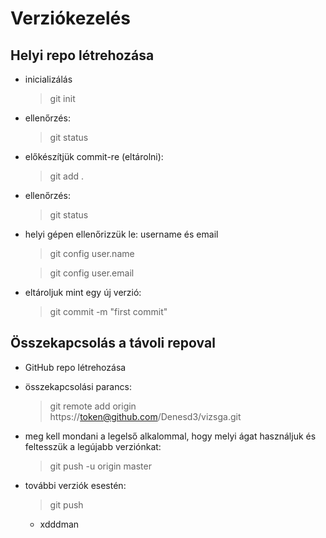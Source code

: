 # Verziókezelés
## Helyi repo létrehozása
- inicializálás
    > git init 
- ellenőrzés:
    > git status
- előkészítjük commit-re (eltárolni):
    > git add .
- ellenőrzés:
    > git status
- helyi gépen ellenőrizzük le: username és email
    >git config user.name 

    > git config user.email
- eltároljuk mint egy új verzió:
    > git commit -m "first commit"
## Összekapcsolás a távoli repoval
- GitHub repo létrehozása

- összekapcsolási parancs:
    > git remote add origin https://token@github.com/Denesd3/vizsga.git

- meg kell mondani a legelső alkalommal, hogy melyi ágat használjuk és feltesszük a legújabb verziónkat:
    > git push -u origin master

- további verziók esestén:
    > git push

    - xdddman